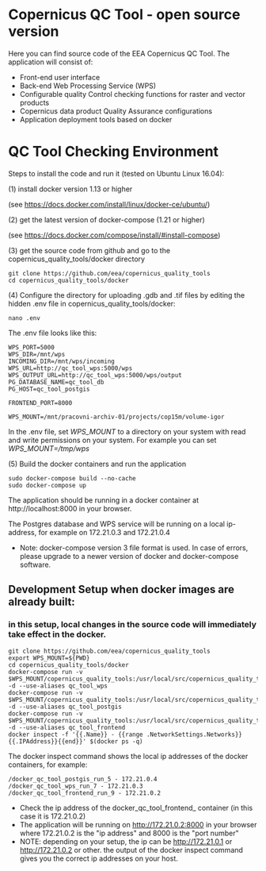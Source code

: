 # Copernicus QC Tool - open source version
Here you can find source code of the EEA Copernicus QC Tool.
The application will consist of:
* Front-end user interface
* Back-end Web Processing Service (WPS)
* Configurable quality Control checking functions for raster and vector products
* Copernicus data product Quality Assurance configurations
* Application deployment tools based on docker

# QC Tool Checking Environment
Steps to install the code and run it (tested on Ubuntu Linux 16.04):

(1) install docker version 1.13 or higher

(see https://docs.docker.com/install/linux/docker-ce/ubuntu/)

(2) get the latest version of docker-compose (1.21 or higher)

(see https://docs.docker.com/compose/install/#install-compose)

(3) get the source code from github and go to the copernicus_quality_tools/docker directory
```
git clone https://github.com/eea/copernicus_quality_tools
cd copernicus_quality_tools/docker
```

(4) Configure the directory for uploading .gdb and .tif files by editing the hidden .env file in copernicus_quality_tools/docker: 
```
nano .env
```
The .env file looks like this:
```
WPS_PORT=5000
WPS_DIR=/mnt/wps
INCOMING_DIR=/mnt/wps/incoming
WPS_URL=http://qc_tool_wps:5000/wps
WPS_OUTPUT_URL=http://qc_tool_wps:5000/wps/output
PG_DATABASE_NAME=qc_tool_db
PG_HOST=qc_tool_postgis

FRONTEND_PORT=8000

WPS_MOUNT=/mnt/pracovni-archiv-01/projects/cop15m/volume-igor
```
In the .env file, set *WPS_MOUNT* to a directory on your system with read and write permissions on your system. For example you can set *WPS_MOUNT=/tmp/wps*

(5) Build the docker containers and run the application
```
sudo docker-compose build --no-cache
sudo docker-compose up
```

The application should be running in a docker container at http://localhost:8000 in your browser.

The Postgres database and WPS service will be running on a local ip-address, for example on 172.21.0.3 and 172.21.0.4

* Note: docker-compose version 3 file format is used. In case of errors, please upgrade to a newer version of docker and docker-compose software.

## Development Setup when docker images are already built:
### in this setup, local changes in the source code will immediately take effect in the docker.
```
git clone https://github.com/eea/copernicus_quality_tools
export WPS_MOUNT=${PWD}
cd copernicus_quality_tools/docker
docker-compose run -v $WPS_MOUNT/copernicus_quality_tools:/usr/local/src/copernicus_quality_tools -d --use-aliases qc_tool_wps
docker-compose run -v $WPS_MOUNT/copernicus_quality_tools:/usr/local/src/copernicus_quality_tools -d --use-aliases qc_tool_postgis
docker-compose run -v $WPS_MOUNT/copernicus_quality_tools:/usr/local/src/copernicus_quality_tools -d --use-aliases qc_tool_frontend
docker inspect -f '{{.Name}} - {{range .NetworkSettings.Networks}}{{.IPAddress}}{{end}}' $(docker ps -q)

```
The docker inspect command shows the local ip addresses of the docker containers, for example:
```
/docker_qc_tool_postgis_run_5 - 172.21.0.4
/docker_qc_tool_wps_run_7 - 172.21.0.3
/docker_qc_tool_frontend_run_9 - 172.21.0.2
```
* Check the ip address of the docker_qc_tool_frontend_ container (in this case it is 172.21.0.2)
* The application will be running on http://172.21.0.2:8000 in your browser where 172.21.0.2 is the "ip address" and 8000 is the "port number"
* NOTE: depending on your setup, the ip can be http://172.21.0.1 or http://172.21.0.2 or other. the output of the docker inspect command gives you the correct ip addresses on your host.
